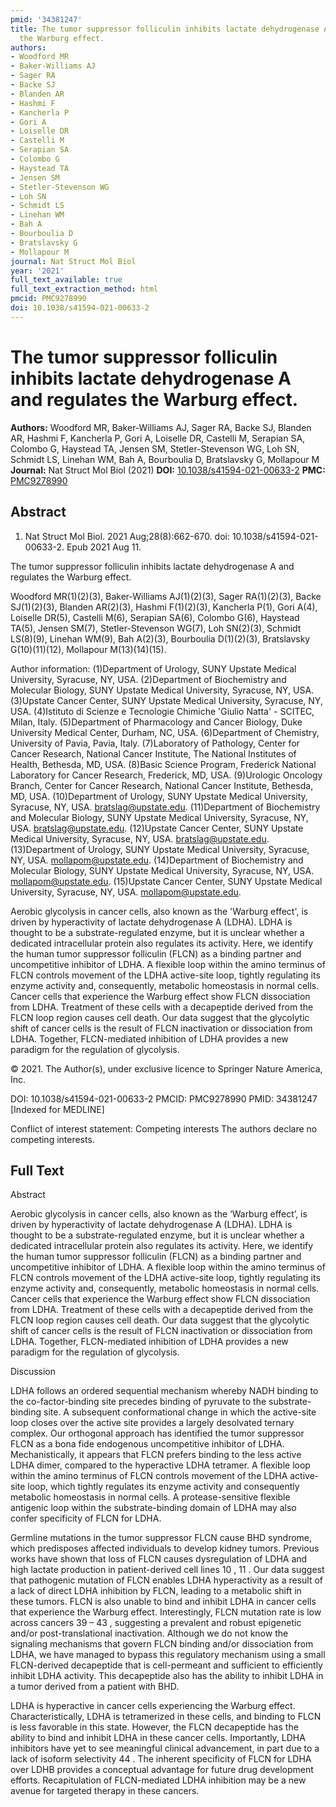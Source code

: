 ```yaml
---
pmid: '34381247'
title: The tumor suppressor folliculin inhibits lactate dehydrogenase A and regulates
  the Warburg effect.
authors:
- Woodford MR
- Baker-Williams AJ
- Sager RA
- Backe SJ
- Blanden AR
- Hashmi F
- Kancherla P
- Gori A
- Loiselle DR
- Castelli M
- Serapian SA
- Colombo G
- Haystead TA
- Jensen SM
- Stetler-Stevenson WG
- Loh SN
- Schmidt LS
- Linehan WM
- Bah A
- Bourboulia D
- Bratslavsky G
- Mollapour M
journal: Nat Struct Mol Biol
year: '2021'
full_text_available: true
full_text_extraction_method: html
pmcid: PMC9278990
doi: 10.1038/s41594-021-00633-2
---
```


# The tumor suppressor folliculin inhibits lactate dehydrogenase A and regulates the Warburg effect.
**Authors:** Woodford MR, Baker-Williams AJ, Sager RA, Backe SJ, Blanden AR, Hashmi F, Kancherla P, Gori A, Loiselle DR, Castelli M, Serapian SA, Colombo G, Haystead TA, Jensen SM, Stetler-Stevenson WG, Loh SN, Schmidt LS, Linehan WM, Bah A, Bourboulia D, Bratslavsky G, Mollapour M
**Journal:** Nat Struct Mol Biol (2021)
**DOI:** [10.1038/s41594-021-00633-2](https://doi.org/10.1038/s41594-021-00633-2)
**PMC:** [PMC9278990](https://www.ncbi.nlm.nih.gov/pmc/articles/PMC9278990/)

## Abstract

1. Nat Struct Mol Biol. 2021 Aug;28(8):662-670. doi: 10.1038/s41594-021-00633-2. 
Epub 2021 Aug 11.

The tumor suppressor folliculin inhibits lactate dehydrogenase A and regulates 
the Warburg effect.

Woodford MR(1)(2)(3), Baker-Williams AJ(1)(2)(3), Sager RA(1)(2)(3), Backe 
SJ(1)(2)(3), Blanden AR(2)(3), Hashmi F(1)(2)(3), Kancherla P(1), Gori A(4), 
Loiselle DR(5), Castelli M(6), Serapian SA(6), Colombo G(6), Haystead TA(5), 
Jensen SM(7), Stetler-Stevenson WG(7), Loh SN(2)(3), Schmidt LS(8)(9), Linehan 
WM(9), Bah A(2)(3), Bourboulia D(1)(2)(3), Bratslavsky G(10)(11)(12), Mollapour 
M(13)(14)(15).

Author information:
(1)Department of Urology, SUNY Upstate Medical University, Syracuse, NY, USA.
(2)Department of Biochemistry and Molecular Biology, SUNY Upstate Medical 
University, Syracuse, NY, USA.
(3)Upstate Cancer Center, SUNY Upstate Medical University, Syracuse, NY, USA.
(4)Istituto di Scienze e Tecnologie Chimiche 'Giulio Natta' - SCITEC, Milan, 
Italy.
(5)Department of Pharmacology and Cancer Biology, Duke University Medical 
Center, Durham, NC, USA.
(6)Department of Chemistry, University of Pavia, Pavia, Italy.
(7)Laboratory of Pathology, Center for Cancer Research, National Cancer 
Institute, The National Institutes of Health, Bethesda, MD, USA.
(8)Basic Science Program, Frederick National Laboratory for Cancer Research, 
Frederick, MD, USA.
(9)Urologic Oncology Branch, Center for Cancer Research, National Cancer 
Institute, Bethesda, MD, USA.
(10)Department of Urology, SUNY Upstate Medical University, Syracuse, NY, USA. 
bratslag@upstate.edu.
(11)Department of Biochemistry and Molecular Biology, SUNY Upstate Medical 
University, Syracuse, NY, USA. bratslag@upstate.edu.
(12)Upstate Cancer Center, SUNY Upstate Medical University, Syracuse, NY, USA. 
bratslag@upstate.edu.
(13)Department of Urology, SUNY Upstate Medical University, Syracuse, NY, USA. 
mollapom@upstate.edu.
(14)Department of Biochemistry and Molecular Biology, SUNY Upstate Medical 
University, Syracuse, NY, USA. mollapom@upstate.edu.
(15)Upstate Cancer Center, SUNY Upstate Medical University, Syracuse, NY, USA. 
mollapom@upstate.edu.

Aerobic glycolysis in cancer cells, also known as the 'Warburg effect', is 
driven by hyperactivity of lactate dehydrogenase A (LDHA). LDHA is thought to be 
a substrate-regulated enzyme, but it is unclear whether a dedicated 
intracellular protein also regulates its activity. Here, we identify the human 
tumor suppressor folliculin (FLCN) as a binding partner and uncompetitive 
inhibitor of LDHA. A flexible loop within the amino terminus of FLCN controls 
movement of the LDHA active-site loop, tightly regulating its enzyme activity 
and, consequently, metabolic homeostasis in normal cells. Cancer cells that 
experience the Warburg effect show FLCN dissociation from LDHA. Treatment of 
these cells with a decapeptide derived from the FLCN loop region causes cell 
death. Our data suggest that the glycolytic shift of cancer cells is the result 
of FLCN inactivation or dissociation from LDHA. Together, FLCN-mediated 
inhibition of LDHA provides a new paradigm for the regulation of glycolysis.

© 2021. The Author(s), under exclusive licence to Springer Nature America, Inc.

DOI: 10.1038/s41594-021-00633-2
PMCID: PMC9278990
PMID: 34381247 [Indexed for MEDLINE]

Conflict of interest statement: Competing interests The authors declare no 
competing interests.

## Full Text

Abstract

Aerobic glycolysis in cancer cells, also known as the ‘Warburg effect’, is driven by hyperactivity of lactate dehydrogenase A (LDHA). LDHA is thought to be a substrate-regulated enzyme, but it is unclear whether a dedicated intracellular protein also regulates its activity. Here, we identify the human tumor suppressor folliculin (FLCN) as a binding partner and uncompetitive inhibitor of LDHA. A flexible loop within the amino terminus of FLCN controls movement of the LDHA active-site loop, tightly regulating its enzyme activity and, consequently, metabolic homeostasis in normal cells. Cancer cells that experience the Warburg effect show FLCN dissociation from LDHA. Treatment of these cells with a decapeptide derived from the FLCN loop region causes cell death. Our data suggest that the glycolytic shift of cancer cells is the result of FLCN inactivation or dissociation from LDHA. Together, FLCN-mediated inhibition of LDHA provides a new paradigm for the regulation of glycolysis.

Discussion

LDHA follows an ordered sequential mechanism whereby NADH binding to the co-factor-binding site precedes binding of pyruvate to the substrate-binding site. A subsequent conformational change in which the active-site loop closes over the active site provides a largely desolvated ternary complex. Our orthogonal approach has identified the tumor suppressor FLCN as a bona fide endogenous uncompetitive inhibitor of LDHA. Mechanistically, it appears that FLCN prefers binding to the less active LDHA dimer, compared to the hyperactive LDHA tetramer. A flexible loop within the amino terminus of FLCN controls movement of the LDHA active-site loop, which tightly regulates its enzyme activity and consequently metabolic homeostasis in normal cells. A protease-sensitive flexible antigenic loop within the substrate-binding domain of LDHA may also confer specificity of FLCN for LDHA.

Germline mutations in the tumor suppressor FLCN cause BHD syndrome, which predisposes affected individuals to develop kidney tumors. Previous works have shown that loss of FLCN causes dysregulation of LDHA and high lactate production in patient-derived cell lines 10 , 11 . Our data suggest that pathogenic mutation of FLCN enables LDHA hyperactivity as a result of a lack of direct LDHA inhibition by FLCN, leading to a metabolic shift in these tumors. FLCN is also unable to bind and inhibit LDHA in cancer cells that experience the Warburg effect. Interestingly, FLCN mutation rate is low across cancers 39 – 43 , suggesting a prevalent and robust epigenetic and/or post-translational inactivation. Although we do not know the signaling mechanisms that govern FLCN binding and/or dissociation from LDHA, we have managed to bypass this regulatory mechanism using a small FLCN-derived decapeptide that is cell-permeant and sufficient to efficiently inhibit LDHA activity. This decapeptide also has the ability to inhibit LDHA in a tumor derived from a patient with BHD.

LDHA is hyperactive in cancer cells experiencing the Warburg effect. Characteristically, LDHA is tetramerized in these cells, and binding to FLCN is less favorable in this state. However, the FLCN decapeptide has the ability to bind and inhibit LDHA in these cancer cells. Importantly, LDHA inhibitors have yet to see meaningful clinical advancement, in part due to a lack of isoform selectivity 44 . The inherent specificity of FLCN for LDHA over LDHB provides a conceptual advantage for future drug development efforts. Recapitulation of FLCN-mediated LDHA inhibition may be a new avenue for targeted therapy in these cancers.
